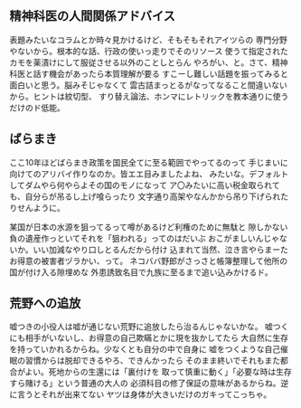﻿## 精神科医の人間関係アドバイス

表題みたいなコラムとか時々見かけるけど、そもそもそれアイツらの
専門分野やないから。根本的な話、行政の使いっ走りでそのリソース
使うて指定されたカモを薬漬けにして服従させる以外のことしとらん
やろがい、と。さて、精神科医と話す機会があったら本質理解が要る
すこーし難しい話題を振ってみると面白いと思う。脳みそじゃなくて
雲古詰まっとるがなってなること間違いないから。ヒントは紋切型、
すり替え論法、ホンマにレトリックを教本通りに使うだけのド低能。


## ばらまき

ここ10年ほどばらまき政策を国民全てに至る範囲でやってるのって
手じまいに向けてのアリバイ作りなのか。皆エエ目みましたよね、
みたいな。デフォルトしてダムやら何やらよその国のモノになって
ア〇みたいに高い税金取られても、自分らが吊るし上げ喰らったり
文字通り高架やなんかから吊り下げられたりせんように。

某国が日本の水源を狙ってるって噂があるけど利権のために無駄と
隙しかない負の遺産作っといてそれを「狙われる」ってのはだいぶ
おこがましいんじゃないか。いい加減なやり口しとるんだから付け
込まれて当然、泣き言やらまーたお得意の被害者ヅラかい、って。
ネコババ野郎がさっさと帳簿整理して他所の国が付け入る隙埋めな
外患誘致名目で九族に至るまで追い込みかけるド。


## 荒野への追放

嘘つきの小役人は嘘が通じない荒野に追放したら治るんじゃないかな。
嘘つくにも相手がいないし、お得意の自己欺瞞とかに現を抜かしてたら
大自然に生存を持っていかれるからね。少なくとも自分の中で自身に
嘘をつくような自己催眠の習慣からは脱却できるやろ、できんかったら
そのまま終いでそれもまた都合がよい。死地からの生還には「裏付けを
取って慎重に動く」「必要な時は生存すら賭ける」という普通の大人の
必須科目の修了保証の意味があるからね。逆に言うとそれが出来てない
ヤツは身体が大きいだけのガキってこっちゃ。
